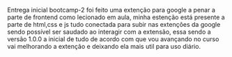 Entrega inicial bootcamp-2 
foi feito uma extenção para google a penar a parte de frontend como lecionado em aula, minha estenção está presente a parte de html,css e js tudo conectada para subir nas extenções da google sendo possível ser saudado ao interagir com a extensão, essa sendo a versão 1.0.0 a inicial de tudo de acordo com que vou avançando no curso vai melhorando a extenção e deixando ela mais util para uso diário.
